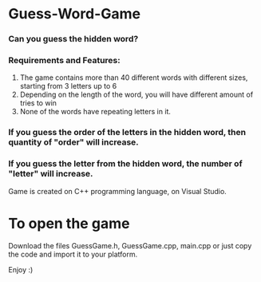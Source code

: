 # Guess-Word-Game
### Can you guess the hidden word?
### Requirements and Features: 
  1) The game contains more than 40 different words with different sizes, starting from 3 letters up to 6
  2) Depending on the length of the word, you will have different amount of tries to win
  3) None of the words have repeating letters in it.

### If you guess the order of the letters in the hidden word, then quantity of "order" will increase.
### If you guess the letter from the hidden word, the number of "letter" will increase.

Game is created on C++ programming language, on Visual Studio.

# To open the game
Download the files GuessGame.h, GuessGame.cpp, main.cpp
or just copy the code and import it to your platform.

Enjoy :)  
